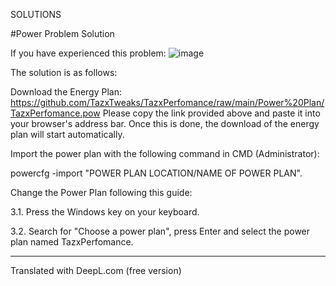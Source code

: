 SOLUTIONS

#Power Problem Solution

If you have experienced this problem:
![image](https://github.com/user-attachments/assets/c7263479-ad21-43bf-b212-c64a829eb57b)

The solution is as follows:

Download the Energy Plan: 
https://github.com/TazxTweaks/TazxPerfomance/raw/main/Power%20Plan/TazxPerfomance.pow
Please copy the link provided above and paste it into your browser's address bar. Once this is done, the download of the energy plan will start automatically.


Import the power plan with the following command in CMD (Administrator):

powercfg -import "POWER PLAN LOCATION/NAME OF POWER PLAN".

Change the Power Plan following this guide:

3.1. Press the Windows key on your keyboard.

3.2. Search for "Choose a power plan", press Enter and select the power plan named TazxPerfomance.

--------------------------------------------------------------------------------------------------------------------------------------------------------------------

Translated with DeepL.com (free version)
